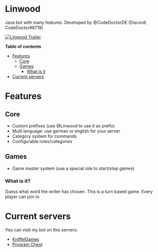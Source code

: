 # Linwood
Java bot with many features. Developed by @CodeDoctorDE (Discord: CodeDoctor#8719)

[![Linwood Trailer](https://img.youtube.com/vi/m1mac2d19Fo/0.jpg)](https://www.youtube.com/watch?v=m1mac2d19Fo)

**Table of contents**
* [Features](#features)
    * [Core](#core)
    * [Games](#games)
        * [What is it](#what-is-it)
* [Current servers](#current-servers)

# Features
## Core
* Custom prefixes (use @Linwood to use it as prefix)
* Multi language: use german or english for your server
* Category system for commands
* Configurable roles/categories

## Games
* Game master system (use a special role to start/stop games)
### What is it?
Guess what word the writer has chosen. This is a turn based game. Every player can join in.

# Current servers
You can visit my bot on this servers:
* [KniffelGames](https://discord.gg/rAkWsmN)
* [Program Chest](https://discord.gg/EXH486R)
